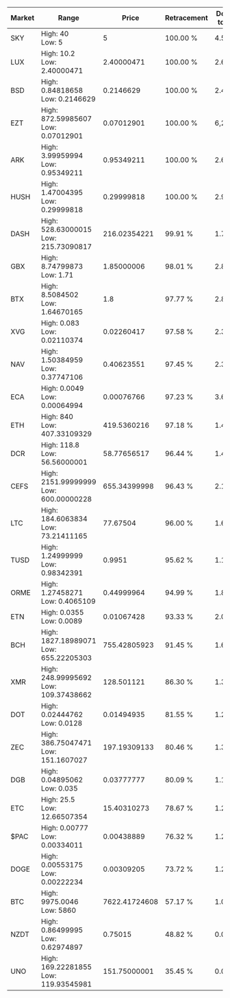| Market | Range | Price| Retracement | Doubles to 50% |
| --- | --- | --- | --- | --- |
| SKY | High: 40<br />Low: 5 | 5 | 100.00 % | 4.50 |
| LUX | High: 10.2<br />Low: 2.40000471 | 2.40000471 | 100.00 % | 2.62 |
| BSD | High: 0.84818658<br />Low: 0.2146629 | 0.2146629 | 100.00 % | 2.48 |
| EZT | High: 872.59985607<br />Low: 0.07012901 | 0.07012901 | 100.00 % | 6,221.89 |
| ARK | High: 3.99959994<br />Low: 0.95349211 | 0.95349211 | 100.00 % | 2.60 |
| HUSH | High: 1.47004395<br />Low: 0.29999818 | 0.29999818 | 100.00 % | 2.95 |
| DASH | High: 528.63000015<br />Low: 215.73090817 | 216.02354221 | 99.91 % | 1.72 |
| GBX | High: 8.74799873<br />Low: 1.71 | 1.85000006 | 98.01 % | 2.83 |
| BTX | High: 8.5084502<br />Low: 1.64670165 | 1.8 | 97.77 % | 2.82 |
| XVG | High: 0.083<br />Low: 0.02110374 | 0.02260417 | 97.58 % | 2.30 |
| NAV | High: 1.50384959<br />Low: 0.37747106 | 0.40623551 | 97.45 % | 2.32 |
| ECA | High: 0.0049<br />Low: 0.00064994 | 0.00076766 | 97.23 % | 3.61 |
| ETH | High: 840<br />Low: 407.33109329 | 419.5360216 | 97.18 % | 1.49 |
| DCR | High: 118.8<br />Low: 56.56000001 | 58.77656517 | 96.44 % | 1.49 |
| CEFS | High: 2151.99999999<br />Low: 600.00000228 | 655.34399998 | 96.43 % | 2.10 |
| LTC | High: 184.6063834<br />Low: 73.21411165 | 77.67504 | 96.00 % | 1.66 |
| TUSD | High: 1.24999999<br />Low: 0.98342391 | 0.9951 | 95.62 % | 1.12 |
| ORME | High: 1.27458271<br />Low: 0.4065109 | 0.44999964 | 94.99 % | 1.87 |
| ETN | High: 0.0355<br />Low: 0.0089 | 0.01067428 | 93.33 % | 2.08 |
| BCH | High: 1827.18989071<br />Low: 655.22205303 | 755.42805923 | 91.45 % | 1.64 |
| XMR | High: 248.99995692<br />Low: 109.37438662 | 128.501121 | 86.30 % | 1.39 |
| DOT | High: 0.02444762<br />Low: 0.0128 | 0.01494935 | 81.55 % | 1.25 |
| ZEC | High: 386.75047471<br />Low: 151.1607027 | 197.19309133 | 80.46 % | 1.36 |
| DGB | High: 0.04895062<br />Low: 0.035 | 0.03777777 | 80.09 % | 1.11 |
| ETC | High: 25.5<br />Low: 12.66507354 | 15.40310273 | 78.67 % | 1.24 |
| $PAC | High: 0.00777<br />Low: 0.00334011 | 0.00438889 | 76.32 % | 1.27 |
| DOGE | High: 0.00553175<br />Low: 0.00222234 | 0.00309205 | 73.72 % | 1.25 |
| BTC | High: 9975.0046<br />Low: 5860 | 7622.41724608 | 57.17 % | 1.04 |
| NZDT | High: 0.86499995<br />Low: 0.62974897 | 0.75015 | 48.82 % | 0.00 |
| UNO | High: 169.22281855<br />Low: 119.93545981 | 151.75000001 | 35.45 % | 0.00 |
